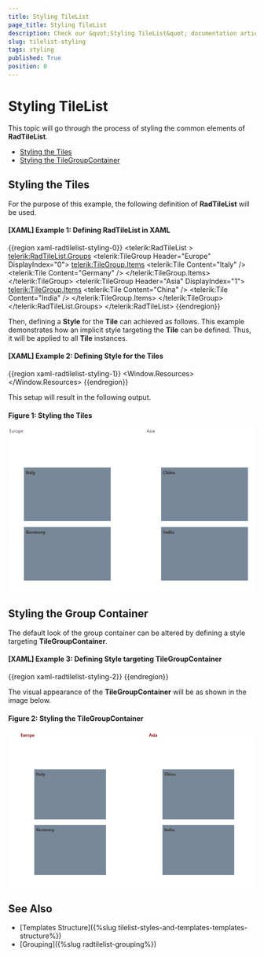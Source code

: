 ```yaml
---
title: Styling TileList
page_title: Styling TileList
description: Check our &quot;Styling TileList&quot; documentation article for the RadTileList {{ site.framework_name }} control.
slug: tilelist-styling
tags: styling
published: True
position: 0
---
```


# Styling TileList

This topic will go through the process of styling the common elements of __RadTileList__.

* [Styling the Tiles](#styling-the-tiles)
* [Styling the TileGroupContainer](#styling-the-tilegroupcontainer)

## Styling the Tiles

For the purpose of this example, the following definition of __RadTileList__ will be used.

#### __[XAML] Example 1: Defining RadTileList in XAML__
{{region xaml-radtilelist-styling-0}}
	<telerik:RadTileList >
            <telerik:RadTileList.Groups>
                <telerik:TileGroup Header="Europe" DisplayIndex="0">
                    <telerik:TileGroup.Items>
                        <telerik:Tile Content="Italy" />
                        <telerik:Tile  Content="Germany" />
                    </telerik:TileGroup.Items>
                </telerik:TileGroup>
                <telerik:TileGroup Header="Asia" DisplayIndex="1">
                    <telerik:TileGroup.Items>
                        <telerik:Tile Content="China" />
                        <telerik:Tile Content="India" />
                    </telerik:TileGroup.Items>
                </telerik:TileGroup>
            </telerik:RadTileList.Groups>
        </telerik:RadTileList>
{{endregion}}

Then, defining a __Style__ for the __Tile__ can achieved as follows. This example demonstrates how an implicit style targeting the __Tile__ can be defined. Thus, it will be applied to all __Tile__ instances.

#### __[XAML] Example 2: Defining Style for the Tiles__
{{region xaml-radtilelist-styling-1}}
	  <Window.Resources>
        <Style TargetType="telerik:Tile">
            <Setter Property="Width" Value="250"/>
            <Setter Property="FontWeight" Value="ExtraBlack"/>
            <Setter Property="Background" Value="LightSlateGray"/>
        </Style>
    </Window.Resources>
{{endregion}}

This setup will result in the following output.

#### __Figure 1: Styling the Tiles__
![Styling the Tiles](images/RadTileList_Styling_01.png)

## Styling the Group Container

The default look of the group container can be altered by defining a style targeting __TileGroupContainer__.

#### __[XAML] Example 3: Defining Style targeting TileGroupContainer__
{{region xaml-radtilelist-styling-2}}
	<Style TargetType="telerik:TileGroupContainer">
        <Setter Property="Width" Value="250"/>
        <Setter Property="FontWeight" Value="Bold"/>
        <Setter Property="Foreground" Value="DarkRed"/>
    </Style>
{{endregion}}

The visual appearance of the __TileGroupContainer__ will be as shown in the image below.

#### __Figure 2: Styling the TileGroupContainer__
![Styling the Tiles](images/RadTileList_Styling_02.png)

## See Also

* [Templates Structure]({%slug tilelist-styles-and-templates-templates-structure%})
* [Grouping]({%slug radtilelist-grouping%})